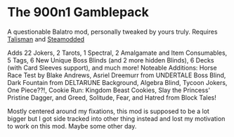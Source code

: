 # The 900n1 Gamblepack
A questionable Balatro mod, personally tweaked by yours truly.
Requires [Talisman](https://github.com/SpectralPack/Talisman) and [Steamodded](https://github.com/Steamodded/smods)

Adds 22 Jokers, 2 Tarots, 1 Spectral, 2 Amalgamate and Item Consumables, 5 Tags, 6 New Unique Boss Blinds (and 2 more hidden Blinds), 6 Decks (with Card Sleeves support), and much more!
Noteable Additions: Horse Race Test by Blake Andrews, Asriel Dreemurr from UNDERTALE Boss Blind, Dark Fountain from DELTARUNE Background, Algebra Blind, Tycoon Jokers, One Piece??!, Cookie Run: Kingdom Beast Cookies, Slay the Princess' Pristine Dagger, and Greed, Solitude, Fear, and Hatred from Block Tales!

Mostly centered around my fixations, this mod is supposed to be a lot bigger but I got side tracked into other thing instead and lost my motivation to work on this mod. Maybe some other day.
